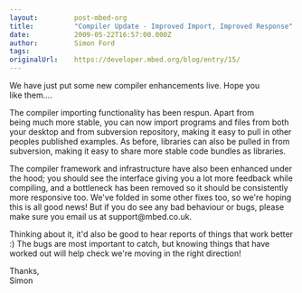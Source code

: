 ```yaml
---
layout:         post-mbed-org
title:          "Compiler Update - Improved Import, Improved Response"
date:           2009-05-22T16:57:00.000Z
author:         Simon Ford
tags:           
originalUrl:    https://developer.mbed.org/blog/entry/15/
---
```


<p>We have just put some new compiler enhancements live. Hope you like&#xA0;them....</p>
<p>The compiler importing functionality has been respun. Apart from being&#xA0;much
  more stable, you can now import programs and files from both your&#xA0;desktop
  and from subversion repository, making it easy to pull in&#xA0;other peoples
  published examples. As before, libraries can also be&#xA0;pulled in from
  subversion, making it easy to share more stable code&#xA0;bundles as libraries.</p>
<p>The compiler framework and infrastructure have also been enhanced&#xA0;under
  the hood; you should see the interface giving you a lot more&#xA0;feedback
  while compiling, and a bottleneck has been removed so it&#xA0;should be
  consistently more responsive too.&#xA0;We&apos;ve folded in some other
  fixes too, so we&apos;re hoping this is all good&#xA0;news! But if you
  do see any bad behaviour or bugs, please make sure&#xA0;you email us at
  support@mbed.co.uk.</p>
<p>Thinking about it, it&apos;d also be good to hear reports of things that&#xA0;work
  better :) The bugs are most important to catch, but knowing&#xA0;things
  that have worked out will help check we&apos;re moving in the right&#xA0;direction!</p>
<p>Thanks,&#xA0;
  <br>Simon</p>
